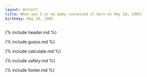 ```yaml
---
layout: default
title: When was I or my baby conceived if born on May 10, 1905?
birthday: May 10, 1905
---
```


{% include header.md %}

{% include guess.md %}

{% include calculate.md %}

{% include safety.md %}

{% include footer.md %}



